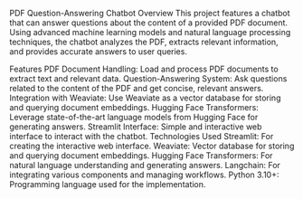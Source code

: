 PDF Question-Answering Chatbot
Overview
This project features a chatbot that can answer questions about the content of a provided PDF document. Using advanced machine learning models and natural language processing techniques, the chatbot analyzes the PDF, extracts relevant information, and provides accurate answers to user queries.

Features
PDF Document Handling: Load and process PDF documents to extract text and relevant data.
Question-Answering System: Ask questions related to the content of the PDF and get concise, relevant answers.
Integration with Weaviate: Use Weaviate as a vector database for storing and querying document embeddings.
Hugging Face Transformers: Leverage state-of-the-art language models from Hugging Face for generating answers.
Streamlit Interface: Simple and interactive web interface to interact with the chatbot.
Technologies Used
Streamlit: For creating the interactive web interface.
Weaviate: Vector database for storing and querying document embeddings.
Hugging Face Transformers: For natural language understanding and generating answers.
Langchain: For integrating various components and managing workflows.
Python 3.10+: Programming language used for the implementation.
